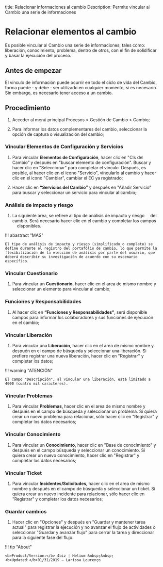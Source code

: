 title: Relacionar informaciones al cambio
Description: Permite vincular al Cambio una serie de informaciones

# Relacionar elementos al cambio

Es posible vincular al Cambio una serie de informaciones, tales como: liberación, conocimiento, problema, dentro de otros, con el fin de solidificar y basar la ejecución del proceso.  

## Antes de empezar

El vínculo de información puede ocurrir en todo el ciclo de vida del Cambio,
forma puede - y debe - ser utilizado en cualquier momento, si es necesario. Sin
embargo, es necesario tener acceso a un cambio.

## Procedimiento

1.  Acceder al menú principal Procesos \>
    Gestión de Cambio \> Cambio;

2.  Para informar los datos complementares del cambio, seleccionar la opción de captura
    o visualización del cambio;

### Vincular Elementos de Configuración y Servicios

1.  Para vincular **Elementos de Configuración**, hacer clic en "CIs del Cambio” y
    después en "buscar elemento de configuración". Buscar y hacer clic en "Seleccionar"
    para completar el vinculo. Después, es posible, al hacer clic en el icono "Servicio",
    vincularlo al cambio y hacer clic en el icono "Cambiar", cambiar el EC ya registrado;

2.  Hacer clic en **“Servicios del Cambio”** y después en "Añadir Servicio" para buscar
    y seleccionar un servicio para vincular al cambio;

### Análisis de impacto y riesgo

1.  La siguiente área, se refiere al tipo de análisis de impacto y riesgo
    del cambio. Será necesario hacer clic en el cambio y completar los campos
    disponibles.

!!! abastract "MAS"

    El tipo de análisis de impacto y riesgo (simplificado o completo) se define durante el registro del portafolio de cambio, lo que permite la flexibilización de la elección de análisis por parte del usuario, que deberá describir su investigación de acuerdo con su escenario específico.

### Vincular Cuestionario

1.  Para vincular un **Cuestionario**, hacer clic en el area de mismo nombre y seleccionar un
    elemento para vincular al cambio;

### Funciones y Responsabilidades

1.  Al hacer clic en **“Funciones y Responsabilidades”**, será disponible campos para informar
    los colaboradores y sus funciones de ejecución en el cambio;

### Vincular Liberación

1.  Para vincular una **Liberación**, hacer clic en el area de mismo nombre y despuén en
    el campo de búsqueda y seleccionar una liberación. Si prefiere registrar una nueva
    liberación, hacer clic en "Registrar" y completar los datos;

!!! warning "ATENCIÓN"

    El campo "Descripción", al vincular una liberación, está limitado a 4000 (cuatro mil caracteres).

### Vincular Problemas

1.  Para vincular **Problemas**, hacer clic en el area de mismo nombre y después en
    el campo de búsqueda y seleccionar un problema. Si quiera crear un nuevo problema
    para relacionar, sólo hacer clic en "Registrar" y completar los datos necesarios;

### Vincular Conocimiento

1. Para vincular un **Conocimiento**, hacer clic en "Base de conocimiento" y después en
    el campo búsqueda y seleccionar un conocimiento. Si quiera crear un nuevo conocimiento,
    hacer clic en "Registrar" y completar los datos necesarios;

### Vincular Ticket

1. Para vincular **Incidentes/Solicitudes**, hacer clic en el area de mismo nombre y después
    en el campo de búsqueda y seleccionar un ticket. Si quiera crear un nuevo incidente para
    relacionar, sólo hacer clic en "Registrar" y completar los datos necesarios;

### Guardar cambios

1. Hacer clic en "Opciones" y después en "Guardar y mantener tarea actual" para registrar la
    ejecución y no avanzar el flujo de actividades o seleccionar "Guardar y avanzar flujo" para
    cerrar la tarea y direccionar para la siguiente fase del flujo.

!!! tip "About"

    <b>Product/Version:</b> 4biz | Helium &nbsp;&nbsp;
    <b>Updated:</b>01/31/2019 – Larissa Lourenço
